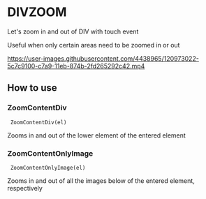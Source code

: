 # DIVZOOM

Let's zoom in and out of DIV with touch event

Useful when only certain areas need to be zoomed in or out


https://user-images.githubusercontent.com/4438965/120973022-5c7c9100-c7a9-11eb-874b-2fd265292c42.mp4



## How to use


### ZoomContentDiv

```
 ZoomContentDiv(el)
```

Zooms in and out of the lower element of the entered element




### ZoomContentOnlyImage

```
 ZoomContentOnlyImage(el)
```

Zooms in and out of all the images below of the entered element, respectively
